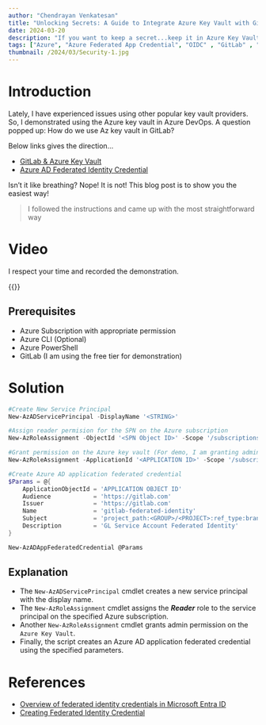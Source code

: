 ```yaml
---
author: "Chendrayan Venkatesan"
title: "Unlocking Secrets: A Guide to Integrate Azure Key Vault with GitLab"
date: 2024-03-20
description: "If you want to keep a secret...keep it in Azure Key Vault"
tags: ["Azure", "Azure Federated App Credential", "OIDC" , "GitLab" , "GitLab Azure Key Vault"]
thumbnail: /2024/03/Security-1.jpg
---
```


# Introduction

Lately, I have experienced issues using other popular key vault providers. So, I demonstrated using the Azure key vault in Azure DevOps. A question popped up: How do we use Az key vault in GitLab? 

Below links gives the direction...

- [GitLab & Azure Key Vault](https://docs.gitlab.com/ee/ci/secrets/azure_key_vault.html)
- [Azure AD Federated Identity Credential](https://docs.gitlab.com/ee/ci/cloud_services/azure/index.html#create-azure-ad-federated-identity-credentials)

Isn’t it like breathing? Nope! It is not! This blog post is to show you the easiest way! 

> I followed the instructions and came up with the most straightforward way 

# Video 

I respect your time and recorded the demonstration. 

{{<youtube bPASI7PV978>}}

## Prerequisites 

- Azure Subscription with appropriate permission
- Azure CLI (Optional) 
- Azure PowerShell 
- GitLab (I am using the free tier for demonstration)

# Solution

```PowerShell
#Create New Service Principal 
New-AzADServicePrincipal -DisplayName '<STRING>'

#Assign reader permision for the SPN on the Azure subscription
New-AzRoleAssignment -ObjectId '<SPN Object ID>' -Scope '/subscriptions/<SUBSCRIPTION ID>' -RoleDefinitionName 'Reader'

#Grant permission on the Azure key vault (For demo, I am granting admin permission)
New-AzRoleAssignment -ApplicationId '<APPLICATION ID>' -Scope '/subscriptions/<SUBSCRIPTION ID>/resourceGroups/<RESOURCE GROUP NAME>/providers/Microsoft.KeyVault/vaults/<KEY VAULT NAME>' -RoleDefinitionName 'Key Vault Administrator'

#Create Azure AD application federated credential
$Params = @{
    ApplicationObjectId = 'APPLICATION OBJECT ID'
    Audience            = 'https://gitlab.com' 
    Issuer              = 'https://gitlab.com' 
    Name                = 'gitlab-federated-identity' 
    Subject             = 'project_path:<GROUP>/<PROJECT>:ref_type:branch:ref:<BRANCH NAME>' 
    Description         = 'GL Service Account Federated Identity' 
}

New-AzADAppFederatedCredential @Params
```

## Explanation

- The `New-AzADServicePrincipal` cmdlet creates a new service principal with the display name.
- The `New-AzRoleAssignment` cmdlet assigns the ***Reader*** role to the service principal on the specified Azure subscription.
- Another `New-AzRoleAssignment` cmdlet grants admin permission on the `Azure Key Vault`.
- Finally, the script creates an Azure AD application federated credential using the specified parameters.

# References

- [Overview of federated identity credentials in Microsoft Entra ID](https://learn.microsoft.com/en-us/graph/api/resources/federatedidentitycredentials-overview?view=graph-rest-1.0)
- [Creating Federated Identity Credential](https://learn.microsoft.com/en-us/graph/api/application-post-federatedidentitycredentials?view=graph-rest-1.0&tabs=http)